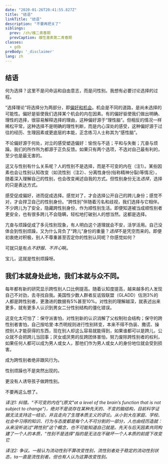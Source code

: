 ```yaml
---
date: "2020-01-26T20:41:55.827Z"
title: "结语"
linkTitle: "结语"
description: "不要再把关了"
siblings:
  prev: /zh/雌二青春期
  prevCaption: 雌性激素第二青春期
classes:
  - gdb
preBody: '_disclaimer'
lang: zh
---
```


## 结语

何为选择？这里不是问命运和自由意志，而是问性别。我想有必要讨论选择的过程。

“选择理论”将选择分为两部分，即[偏好和机会](https://plato.stanford.edu/entries/decision-theory/#WhaPreOvePro)。机会是不同的道路，是尚未选择的可能性。偏好是驱使我们选择某个机会的内在因素。有的偏好驱使我们做出明确、理性的选择，很容易解释选择的理由，这种偏好源于“理性脑”。但相反的情况一样稀松平常，这种选择不是明确的理性判断，而是内心深处的感受，这种偏好源于过往的经历、生理因素或更底层的本能，正念练习人士称其为“感性脑”。

不论偏好源于何处，对立的感受塑造偏好：愉悦与不适；平和与失衡；亢奋与烦躁。我们的所作所为都源于正负反馈。如果只有两个选项，不选对自己最有利的，至少也是最无害的。

这又与性别有什么关系呢？人的性别不是选择，而是不可变的内在（注1）。某些因素也会让性别认知改变（如流性别（注2）、分离性身份(俗称精神分裂)等情况），随着深入理解自己的性别，也会改变阐述自我的方式。但性别身份无法*选择*，选择的只是表达方式。

感受促成偏好，进而促成选择。感觉对了，才会选择公开自己的跨儿身份；感觉不对，才会捍卫自己的性别身份。“跨性别”伴随着污名和歧视，我们选择与它相伴。不少跨儿为了安全，隐藏跨性别身份，作为顺性别生活。即便知道被当成顺性别者更安全，也有很多跨儿不会隐瞒，轻松地打破别人的想当然。这都是选择。

亢奋与烦躁促成了多元性别现象，有人明白这个道理就会不安，活学活用。自己没体会到性别烦躁，又为什么背负了“跨儿”身份的重量？*选择*不是凭空而来的。即便初衷绝对积极，别人不尊重甚至否定你的性别认同呢？你感觉如何？

可就只是有点*不舒服、不开心*啊。

宝儿，这就是性别烦躁呀。

## 我们本就身处此地，我们本就与众不同。

每年都有新的研究显示跨性别人口比例提高。随着认知度提高，越来越多的人发现自己不对劲，去寻找自我。美国性少数人群者反诋毁联盟（GLADD）估测3%的人都是跨性别者，更激进的数据有5%甚至10%。对性别的理解越深，就表述出来更多，就有更多人认识到男女二分性别结构的僵化错误。

这变化太可怕了：保守派害怕，对性别新的认识消解了父权制社会结构；保守的跨性别者害怕，自己按哈里·本杰明规则进行性别转变，本来不得不伪装、撒谎、操控别人才能获得的东西，现在别人却这么容易就能得到，如果谁都可以是跨儿，公众就不会把跨儿当回事；厌女或厌男的反跨团体害怕，努力废除跨性别者的权利，如果任何人都可以成为男人或女人，那他们作为男人或女人的身份地位就会受到损害。

成为跨性别者绝非跟风行为。

性别烦躁也不是突然出现的。

更没有人诱导孩子做跨性别。

不要再这么想了。

*译注1: 纠错。“不可变的内在”(原文"at a level of the brain’s function that is not subject to change")，绝对不是说存在某种先天的、不变的脑结构，目前科学证据无法支持这一结论，并且走向了生理本质主义的谬论。从小到大在家庭、学校、社会中习得的知识、行为与态度都是每个人不可分割的一部分，人也由经历造就：从来没听说过“跨性别”这个概念，也不可能知道自己就是。先天与后天因素共同构建了一个人的本质，“性别不是选择”指的是无法在不破坏一个人本质的前提下改变它*

*译注2: 争议。一般认为流动性别不算改变性别，流性别者处于稳定的流动性别状态，ta一直是流性别者。但也有人认为这算改变性别。*
